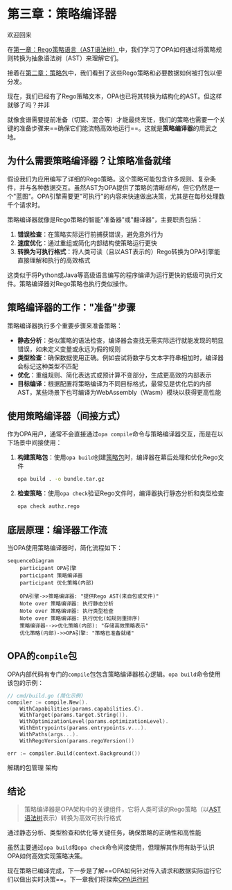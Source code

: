 # 第三章：策略编译器

欢迎回来

在[第一章：Rego策略语言（AST语法树）](01_rego_policy_language__ast__.md)中，我们学习了OPA如何通过将策略规则转换为抽象语法树（AST）来理解它们。

接着在[第二章：策略包](02_policy_bundles_.md)中，我们看到了这些Rego策略和必要数据如何被打包以便分发。

现在，我们已经有了Rego策略文本，OPA也已将其转换为结构化的AST。但这样就够了吗？并非

就像食谱需要提前准备（切菜、混合等）才能最终烹饪，我们的策略也需要一个关键的准备步骤来==确保它们能流畅高效地运行==。这就是**策略编译器**的用武之地。

## 为什么需要策略编译器？让策略准备就绪

假设我们为应用编写了详细的Rego策略。这个策略可能包含许多规则、复杂条件，并与各种数据交互。虽然AST为OPA提供了策略的清晰*结构*，但它仍然是一个"蓝图"。OPA引擎需要更"可执行"的内容来快速做出决策，尤其是在每秒处理数千个请求时。

策略编译器就像是Rego策略的智能"准备器"或"翻译器"，主要职责包括：
1. **错误检查**：在策略实际运行前捕获错误，避免意外行为
2. **速度优化**：通过重组或简化内部结构使策略运行更快
3. **转换为可执行格式**：将人类可读（且以AST表示的）Rego转换为OPA引擎能直接理解和执行的高效格式

这类似于将Python或Java等高级语言编写的程序编译为运行更快的低级可执行文件。策略编译器对Rego策略也执行类似操作。

## 策略编译器的工作："准备"步骤

策略编译器执行多个重要步骤来准备策略：
* **静态分析**：类似策略的语法检查，编译器会查找无需实际运行就能发现的明显错误，如未定义变量或永远为假的规则
* **类型检查**：确保数据使用正确。例如尝试将数字与文本字符串相加时，编译器会标记这种类型不匹配
* **优化**：重组规则、简化表达式或预计算不变部分，生成更高效的内部表示
* **目标编译**：根据配置将策略编译为不同目标格式，最常见是优化后的内部AST，某些场景下也可编译为WebAssembly（Wasm）模块以获得更高性能

## 使用策略编译器（间接方式）

作为OPA用户，通常不会直接通过`opa compile`命令与策略编译器交互，而是在以下场景中间接使用：
1. **构建策略包**：使用`opa build`创建[策略包](02_policy_bundles_.md)时，编译器在幕后处理和优化Rego文件
   ```bash
   opa build . -o bundle.tar.gz
   ```
2. **检查策略**：使用`opa check`验证Rego文件时，编译器执行静态分析和类型检查
   ```bash
   opa check authz.rego
   ```

## 底层原理：编译器工作流

当OPA使用策略编译器时，简化流程如下：
```mermaid
sequenceDiagram
    participant OPA引擎
    participant 策略编译器
    participant 优化策略(内部)

    OPA引擎->>策略编译器: "提供Rego AST(来自包或文件)"
    Note over 策略编译器: 执行静态分析
    Note over 策略编译器: 执行类型检查
    Note over 策略编译器: 执行优化(如规则重排序)
    策略编译器-->>优化策略(内部): "存储高效策略表示"
    优化策略(内部)->>OPA引擎: "策略已准备就绪"
```

## OPA的`compile`包

OPA内部代码有专门的`compile`包包含策略编译器核心逻辑。`opa build`命令使用该包的示例：
```go
// cmd/build.go (简化示例)
compiler := compile.New().
    WithCapabilities(params.capabilities.C).
    WithTarget(params.target.String()).
    WithOptimizationLevel(params.optimizationLevel).
    WithEntrypoints(params.entrypoints.v...).
    WithPaths(args...).
    WithRegoVersion(params.regoVersion())

err := compiler.Build(context.Background())
```

解耦的包管理 架构

## 结论

> 策略编译器是OPA架构中的关键组件，它将人类可读的Rego策略（以[AST语法树](01_rego_policy_language__ast__.md)表示）转换为高效可执行格式

通过静态分析、类型检查和优化等关键任务，确保策略的正确性和高性能

虽然主要通过`opa build`和`opa check`命令间接使用，但理解其作用有助于认识OPA如何高效实现策略决策。

现在策略已编译完成，下一步是了解==OPA如何针对传入请求和数据实际运行它们以做出实时决策==。下一章我们将探索[OPA运行时](04_opa_runtime_.md)
